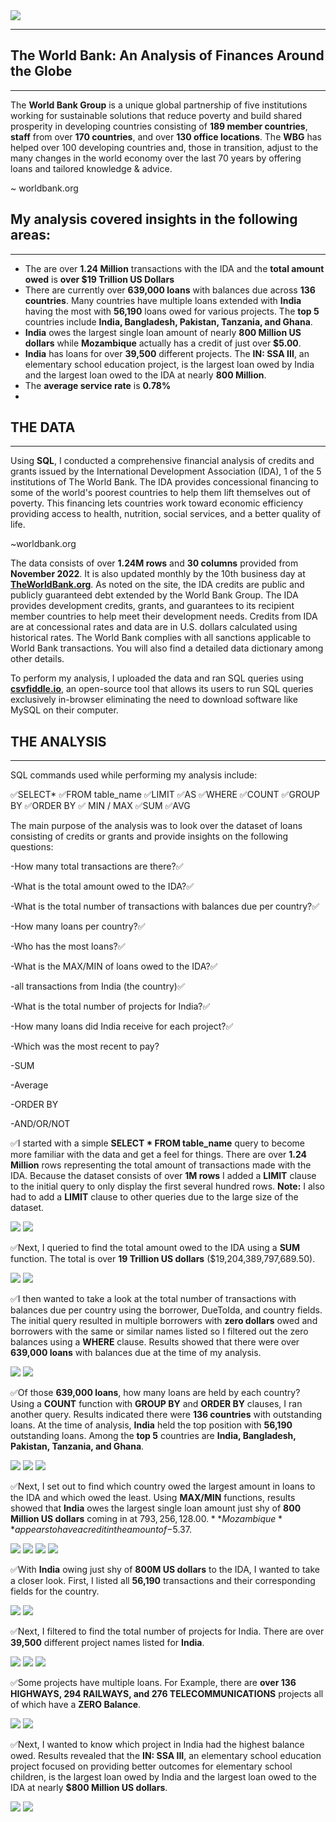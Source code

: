 <img src="images/worldbank_logo.png?raw=true"/>

---
## The World Bank: An Analysis of Finances Around the Globe
---


The **World Bank Group** is a unique global partnership of five institutions working for sustainable solutions that reduce poverty and build shared prosperity in developing countries consisting of **189 member countries**, **staff** from over **170 countries**, and over **130 office locations**. The **WBG** has helped over 100 developing countries and, those in transition, adjust to the many changes in the world economy over the last 70 years by offering loans and tailored knowledge & advice. 

~ worldbank.org


## My analysis covered insights in the following areas:
---

- The are over **1.24 Million** transactions with the IDA and the **total amount owed** is **over $19 Trillion US Dollars**
- There are currently over **639,000 loans** with balances due across **136 countries**.  Many countries have multiple loans extended with **India** having the most with **56,190** loans owed for various projects. The **top 5** countries include **India, Bangladesh, Pakistan, Tanzania, and Ghana**.
- **India** owes the largest single loan amount of nearly **800 Million US dollars** while **Mozambique** actually has a credit of just over **$5.00**.
- **India** has loans for over **39,500** different projects. The **IN: SSA III**, an elementary school education project, is the largest loan owed by India and the largest loan owed to the IDA at nearly **800 Million**.
- The **average service rate** is **0.78%**
-

## THE DATA
---

Using **SQL**, I conducted a comprehensive financial analysis of credits and grants issued by the International Development Association (IDA), 1 of the 5 institutions of The World Bank.  The IDA provides concessional financing to some of the world's poorest countries to help them lift themselves out of poverty. This financing lets countries work toward economic efficiency providing access to health, nutrition, social services, and a better quality of life. 

~worldbank.org

The data consists of over **1.24M rows** and **30 columns** provided from **November 2022**. It is also updated monthly by the 10th business day at [**TheWorldBank.org**](https://finances.worldbank.org/Loans-and-Credits/IDA-Statement-Of-Credits-and-Grants-Historical-Dat/tdwh-3krx). As noted on the site, the IDA credits are public and publicly guaranteed debt extended by the World Bank Group. The IDA provides development credits, grants, and guarantees to its recipient member countries to help meet their development needs.  Credits from IDA are at concessional rates and data are in U.S. dollars calculated using historical rates. The World Bank complies with all sanctions applicable to World Bank transactions.  You will also find a detailed data dictionary among other details.

To perform my analysis, I uploaded the data and ran SQL queries using [**csvfiddle.io**](https://csvfiddle.io), an open-source tool that allows its users to run SQL queries exclusively in-browser eliminating the need to download software like MySQL on their computer.


## THE ANALYSIS
---

SQL commands used while performing my analysis include:

✅SELECT* ✅FROM table_name ✅LIMIT ✅AS ✅WHERE ✅COUNT ✅GROUP BY ✅ORDER BY ✅ MIN / MAX ✅SUM ✅AVG

The main purpose of the analysis was to look over the dataset of loans consisting of credits or grants and provide insights on the following questions:


-How many total transactions are there?✅

-What is the total amount owed to the IDA?✅

-What is the total number of transactions with balances due per country?✅ 

-How many loans per country?✅

-Who has the most loans?✅ 

-What is the MAX/MIN of loans owed to the IDA?✅

-all transactions from India (the country)✅

-What is the total number of projects for India?✅

-How many loans did India receive for each project?✅

-Which was the most recent to pay?

-SUM

-Average

-ORDER BY

-AND/OR/NOT
 



✅I started with a simple **SELECT * FROM table_name** query to become more familiar with the data and get a feel for things.  There are over **1.24 Million** rows representing the total amount of transactions made with the IDA. Because the dataset consists of over **1M rows** I added a **LIMIT** clause to the initial query to only display the first several hundred rows.  **Note:**  I also had to add a **LIMIT** clause to other queries due to the large size of the dataset.

<img src="images/Code3.png?raw=true"/>
<img src="images/Code3Query.png?raw=true"/>

✅Next, I queried to find the total amount owed to the IDA using a **SUM** function. The total is over **19 Trillion US dollars** ($19,204,389,797,689.50).

<img src="images/Code9.png?raw=true"/>
<img src="images/Code9Query.png?raw=true"/>

✅I then wanted to take a look at the total number of transactions with balances due per country using the borrower, DueToIda, and country fields.  The initial query resulted in multiple borrowers with **zero dollars** owed and borrowers with the same or similar names listed so I filtered out the zero balances using a **WHERE** clause.  Results showed that there were over **639,000 loans** with balances due at the time of my analysis.

<img src="images/Code2.png?raw=true"/>
<img src="images/Code2Query.png?raw=true"/>

✅Of those **639,000 loans**, how many loans are held by each country?  Using a **COUNT** function with **GROUP BY** and **ORDER BY** clauses, I ran another query. Results indicated there were **136 countries** with outstanding loans.  At the time of analysis, **India** held the top position with **56,190** outstanding loans.  Among the **top 5** countries are **India, Bangladesh, Pakistan, Tanzania, and Ghana**.

<img src="images/Code1.png?raw=true"/>
<img src="images/Code1Query.png?raw=true"/>
<img src="images/Code2Query2.png?raw=true"/>

✅Next, I set out to find which country owed the largest amount in loans to the IDA and which owed the least.  Using **MAX/MIN** functions, results showed that **India** owes the largest single loan amount just shy of **800 Million US dollars** coming in at $793,256,128.00. **Mozambique** appears to have a credit in the amount of -$5.37. 

<img src="images/Code4.png?raw=true"/>
<img src="images/Code4Query.png?raw=true"/>
<img src="images/Code5.png?raw=true"/>
<img src="images/Code5Query.png?raw=true"/>

✅With **India** owing just shy of **800M US dollars** to the IDA, I wanted to take a closer look.  First, I listed all **56,190** transactions and their corresponding fields for the country.

<img src="images/Code6.png?raw=true"/>
<img src="images/Code6Query.png?raw=true"/>

✅Next, I filtered to find the total number of projects for India. There are over **39,500** different project names listed for **India**.

<img src="images/Code7.png?raw=true"/>
<img src="images/Code7Query.png?raw=true"/>
<img src="images/Code7Query2A.png?raw=true"/>

✅Some projects have multiple loans. For Example, there are **over 136 HIGHWAYS, 294 RAILWAYS, and 276 TELECOMMUNICATIONS** projects all of which have a **ZERO Balance**.

<img src="images/Code10.png?raw=true"/>
<img src="images/Code10Query.png?raw=true"/>

✅Next, I wanted to know which project in India had the highest balance owed.  Results revealed that the **IN: SSA III**, an elementary school education project focused on providing better outcomes for elementary school children, is the largest loan owed by India and the largest loan owed to the IDA  at nearly **$800 Million US dollars**.


<img src="images/Code8.png?raw=true"/>
<img src="images/Code8Query.png?raw=true"/>



